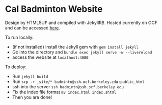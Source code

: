 Cal Badminton Website
=====================

Design by HTML5UP and compiled with JekyllRB. Hosted currently on OCF and can be accessed [here](https://badminton.berkeley.edu).

To run locally:
* (if not installed) Install the Jekyll gem with `gem install jekyll`
* Go into the directory and `bundle exec jekyll serve -w --livereload`
* access the website at `localhost:4000`

To deploy:
* Run `jekyll build`
* Run `scp -r _site/* badmintn@ssh.ocf.berkeley.edu:public_html`
* ssh into the server `ssh badmintn@ssh.ocf.berkeley.edu`
* Fix the index file format `mv index.html index.shtml`
* Then you are done!
